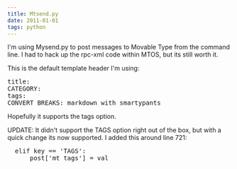 ```yaml
---
title: Mtsend.py
date: 2011-01-01
tags: python
---
```

I'm using Mysend.py to post messages to Movable Type from the command line. I had to hack up the rpc-xml code within MTOS, but its still worth it.

This is the default template header I'm using:

<pre>
title:
CATEGORY:
tags:
CONVERT BREAKS: markdown_with_smartypants
</pre>

Hopefully it supports the tags option.

UPDATE: It didn't support the TAGS option right out of the box, but with a quick change its now supported. I added this around line 721:

<pre class="sh_python">
  elif key == 'TAGS':
      post['mt_tags'] = val
</pre>

